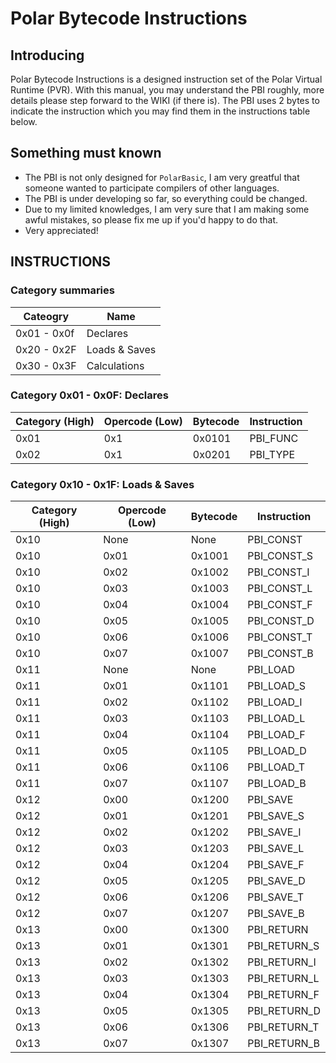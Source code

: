 # Polar Bytecode Instructions
## Introducing
Polar Bytecode Instructions is a designed instruction set of the Polar Virtual Runtime (PVR).
With this manual, you may understand the PBI roughly, more details please step forward to the WIKI (if there is).
The PBI uses 2 bytes to indicate the instruction which you may find them in the instructions table below.

## Something must known
* The PBI is not only designed for `PolarBasic`, I am very greatful that someone wanted to participate compilers of other languages.
* The PBI is under developing so far, so everything could be changed.
* Due to my limited knowledges, I am very sure that I am making some awful mistakes, so please fix me up if you'd happy to do that.
* Very appreciated!

## INSTRUCTIONS

### Category summaries

|Cateogry|Name|
| ------------ | ------------ |
|0x01 - 0x0f|Declares|
|0x20 - 0x2F|Loads & Saves|
|0x30 - 0x3F|Calculations|

### Category 0x01 - 0x0F: Declares

|Category (High)|Opercode (Low)|Bytecode|Instruction|
| ------------ | ------------ | ------------ | ------------ |
|0x01|0x1|0x0101|PBI_FUNC|
|0x02|0x1|0x0201|PBI_TYPE|

### Category 0x10 - 0x1F: Loads & Saves

|Category (High)|Opercode (Low)|Bytecode|Instruction|
| ------------ | ------------ | ------------ | ------------ |
|0x10|None|None|PBI_CONST|
|0x10|0x01|0x1001|PBI_CONST_S|
|0x10|0x02|0x1002|PBI_CONST_I|
|0x10|0x03|0x1003|PBI_CONST_L|
|0x10|0x04|0x1004|PBI_CONST_F|
|0x10|0x05|0x1005|PBI_CONST_D|
|0x10|0x06|0x1006|PBI_CONST_T|
|0x10|0x07|0x1007|PBI_CONST_B|
|0x11|None|None|PBI_LOAD|
|0x11|0x01|0x1101|PBI_LOAD_S|
|0x11|0x02|0x1102|PBI_LOAD_I|
|0x11|0x03|0x1103|PBI_LOAD_L|
|0x11|0x04|0x1104|PBI_LOAD_F|
|0x11|0x05|0x1105|PBI_LOAD_D|
|0x11|0x06|0x1106|PBI_LOAD_T|
|0x11|0x07|0x1107|PBI_LOAD_B|
|0x12|0x00|0x1200|PBI_SAVE|
|0x12|0x01|0x1201|PBI_SAVE_S|
|0x12|0x02|0x1202|PBI_SAVE_I|
|0x12|0x03|0x1203|PBI_SAVE_L|
|0x12|0x04|0x1204|PBI_SAVE_F|
|0x12|0x05|0x1205|PBI_SAVE_D|
|0x12|0x06|0x1206|PBI_SAVE_T|
|0x12|0x07|0x1207|PBI_SAVE_B|
|0x13|0x00|0x1300|PBI_RETURN|
|0x13|0x01|0x1301|PBI_RETURN_S|
|0x13|0x02|0x1302|PBI_RETURN_I|
|0x13|0x03|0x1303|PBI_RETURN_L|
|0x13|0x04|0x1304|PBI_RETURN_F|
|0x13|0x05|0x1305|PBI_RETURN_D|
|0x13|0x06|0x1306|PBI_RETURN_T|
|0x13|0x07|0x1307|PBI_RETURN_B|
